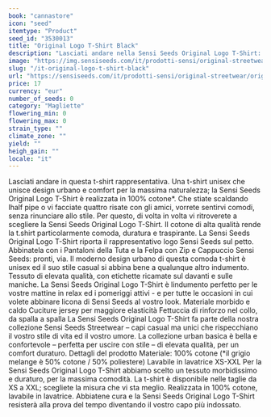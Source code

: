 ```yaml
---
book: "cannastore"
icon: "seed"
itemtype: "Product"
seed_id: "3530013"
title: "Original Logo T-Shirt Black"
description: "Lasciati andare nella Sensi Seeds Original Logo T-Shirt: unisex, unisce design urbano e comfort. Acquistala ora!"
image: "https://img.sensiseeds.com/it/prodotti-sensi/original-streetwear/original-logo-t-shirt-black-image.png"
slug: "/it-original-logo-t-shirt-black"
url: "https://sensiseeds.com/it/prodotti-sensi/original-streetwear/original-logo-t-shirt-black?a_aid=cannastore"
price: 17
currency: "eur"
number_of_seeds: 0
category: "Magliette"
flowering_min: 0
flowering_max: 0
strain_type: ""
climate_zone: ""
yield: ""
heigh_gain: ""
locale: "it"
---
```

Lasciati andare in questa t-shirt rappresentativa. Una t-shirt unisex che unisce design urbano e comfort per la massima naturalezza; la Sensi Seeds Original Logo T-Shirt è realizzata in 100% cotone*. Che stiate scaldando lhalf pipe o vi facciate quattro risate con gli amici, vorrete sentirvi comodi, senza rinunciare allo stile. Per questo, di volta in volta vi ritroverete a scegliere la Sensi Seeds Original Logo T-Shirt. Il cotone di alta qualità rende la t.shirt particolarmente comoda, duratura e traspirante. La Sensi Seeds Original Logo T-Shirt riporta il rappresentativo logo Sensi Seeds sul petto. Abbinatela con i Pantaloni della Tuta e la Felpa con Zip e Cappuccio Sensi Seeds: pronti, via. Il moderno design urbano di questa comoda t-shirt è unisex ed il suo stile casual si abbina bene a qualunque altro indumento. Tessuto di elevata qualità, con etichette ricamate sul davanti e sulle maniche. La Sensi Seeds Original Logo T-Shirt è lindumento perfetto per le vostre mattine in relax ed i pomeriggi attivi - e per tutte le occasioni in cui volete abbinare licona di Sensi Seeds al vostro look. Materiale morbido e caldo Cuciture jersey per maggiore elasticità Fettuccia di rinforzo nel collo, da spalla a spalla La Sensi Seeds Original Logo T-Shirt fa parte della nostra collezione Sensi Seeds Streetwear – capi casual ma unici che rispecchiano il vostro stile di vita ed il vostro umore. La collezione urban basica è bella e confortevole – perfetta per uscire con stile – di elevata qualità, per un comfort duraturo. Dettagli del prodotto Materiale: 100% cotone (*il grigio melange è 50% cotone / 50% poliestere) Lavabile in lavatrice XS-XXL Per la Sensi Seeds Original Logo T-Shirt abbiamo scelto un tessuto morbidissimo e duraturo, per la massima comodità. La t-shirt è disponibile nelle taglie da XS a XXL; scegliete la misura che vi sta meglio. Realizzata in 100% cotone, lavabile in lavatrice. Abbiatene cura e la Sensi Seeds Original Logo T-Shirt resisterà alla prova del tempo diventando il vostro capo più indossato.
